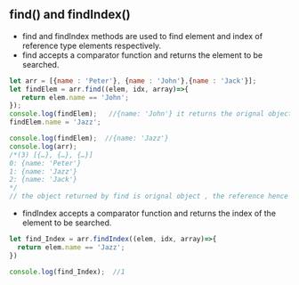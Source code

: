 ## find() and findIndex()

-  find and findIndex methods are used to find element and index of reference type elements respectively.
-  find accepts a comparator function and returns the element to be searched.
 

```js
let arr = [{name : 'Peter'}, {name : 'John'},{name : 'Jack'}];
let findElem = arr.find((elem, idx, array)=>{
   return elem.name == 'John';
});
console.log(findElem);   //{name: 'John'} it returns the orignal object.it does not returns the copy of the object.
findElem.name = 'Jazz';

console.log(findElem);  //{name: 'Jazz'}
console.log(arr);      
/*(3) [{…}, {…}, {…}]
0: {name: 'Peter'}
1: {name: 'Jazz'}
2: {name: 'Jack'}
*/
// the object returned by find is orignal object , the reference hence any change made in findElem is in orignal object.
```
-  findIndex accepts a comparator function and returns the index of the element to be searched.
```js
let find_Index = arr.findIndex((elem, idx, array)=>{
  return elem.name == 'Jazz';
})

console.log(find_Index);  //1
```

